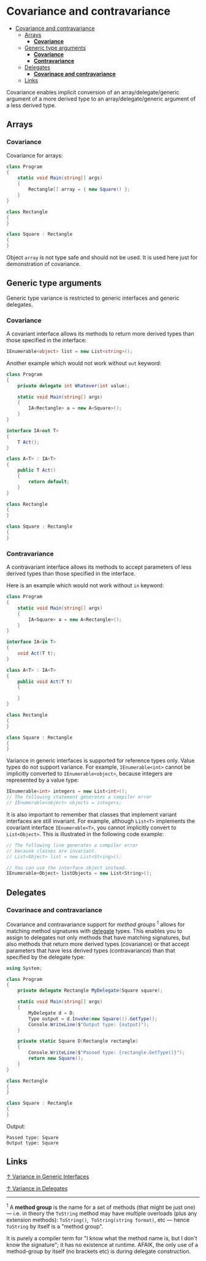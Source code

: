 # Covariance and contravariance

- [Covariance and contravariance](#covariance-and-contravariance)
  - [Arrays](#arrays)
    - [**Covariance**](#covariance)
  - [Generic type arguments](#generic-type-arguments)
    - [**Covariance**](#covariance-1)
    - [**Contravariance**](#contravariance)
  - [Delegates](#delegates)
    - [**Covarinace and contravariance**](#covarinace-and-contravariance)
  - [Links](#links)

Covariance enables implicit conversion of an array/delegate/generic argument of a more derived type to an array/delegate/generic argument of a less derived type.

## Arrays

### **Covariance**

Covariance for arrays:

```csharp
class Program
{
    static void Main(string[] args)
    {
        Rectangle[] array = { new Square() };
    }
}

class Rectangle
{
}

class Square : Rectangle
{
}
```

Object `array` is not type safe and should not be used. It is used here just for demonstration of covariance.

## Generic type arguments

Generic type variance is restricted to generic interfaces and generic delegates.

### **Covariance**

A covariant interface allows its methods to return more derived types than those specified in the interface:

```csharp
IEnumerable<object> list = new List<string>();
```

Another example which would not work without `out` keyword:

```csharp
class Program
{
    private delegate int Whatever(int value);

    static void Main(string[] args)
    {
        IA<Rectangle> a = new A<Square>();
    }
}

interface IA<out T>
{
    T Act();
}

class A<T> : IA<T>
{
    public T Act()
    {
        return default;
    }
}

class Rectangle
{
}

class Square : Rectangle
{
}
```

### **Contravariance**

A contravariant interface allows its methods to accept parameters of less derived types than those specified in the interface.

Here is an example which would not work without `in` keyword:

```csharp
class Program
{
    static void Main(string[] args)
    {
        IA<Square> a = new A<Rectangle>();
    }
}

interface IA<in T>
{
    void Act(T t);
}

class A<T> : IA<T>
{
    public void Act(T t)
    {

    }
}

class Rectangle
{
}

class Square : Rectangle
{
}
```

Variance in generic interfaces is supported for reference types only. Value types do not support variance. For example, `IEnumerable<int>` cannot be implicitly converted to `IEnumerable<object>`, because integers are represented by a value type:

```csharp
IEnumerable<int> integers = new List<int>();
// The following statement generates a compiler error
// IEnumerable<object> objects = integers;
```

It is also important to remember that classes that implement variant interfaces are still invariant. For example, although `List<T>` implements the covariant interface `IEnumerable<T>`, you cannot implicitly convert to `List<Object>`. This is illustrated in the following code example:

```csharp
// The following line generates a compiler error
// because classes are invariant.
// List<Object> list = new List<String>();

// You can use the interface object instead.
IEnumerable<Object> listObjects = new List<String>();
```

## Delegates

### **Covarinace and contravariance**

Covariance and contravariance support for *method groups* <sup>1</sup> allows for matching method signatures with [delegate](types/delegate.md) types. This enables you to assign to delegates not only methods that have matching signatures, but also methods that return more derived types (covariance) or that accept parameters that have less derived types (contravariance) than that specified by the delegate type:

```csharp
using System;

class Program
{
    private delegate Rectangle MyDelegate(Square square);

    static void Main(string[] args)
    {
        MyDelegate d = D;
        Type output = d.Invoke(new Square()).GetType();
        Console.WriteLine($"Output type: {output}");
    }

    private static Square D(Rectangle rectangle)
    {
        Console.WriteLine($"Passed type: {rectangle.GetType()}");
        return new Square();
    }
}

class Rectangle
{
}

class Square : Rectangle
{
}
```

Output:

```output
Passed type: Square
Output type: Square
```

## Links

[↑ Variance in Generic Interfaces](https://docs.microsoft.com/en-us/dotnet/csharp/programming-guide/concepts/covariance-contravariance/variance-in-generic-interfaces)

[↑ Variance in Delegates](https://docs.microsoft.com/en-us/dotnet/csharp/programming-guide/concepts/covariance-contravariance/variance-in-delegates)

<hr>

<sup>1</sup> A **method group** is the name for a set of methods (that might be just one) — i.e. in theory the `ToString` method may have multiple overloads (plus any extension methods): `ToString()`,` ToString(string format)`, etc — hence `ToString` by itself is a "method group".

It is purely a compiler term for "I know what the method name is, but I don't know the signature"; it has no existence at runtime. AFAIK, the only use of a method-group by itself (no brackets etc) is during delegate construction.
